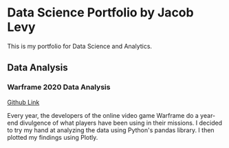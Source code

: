 # Data Science Portfolio by Jacob Levy
This is my portfolio for Data Science and Analytics. 

## Data Analysis 
### Warframe 2020 Data Analysis
[Github Link](https://github.com/Jlevy0/Jlevy0.github.io/blob/main/Notebooks/Warframe2020DataAnalysis.ipynb)

Every year, the developers of the online video game Warframe do a year-end divulgence of what players have been using in their missions. I decided to try my hand at analyzing the data using Python's pandas library. I then plotted my findings using Plotly.
